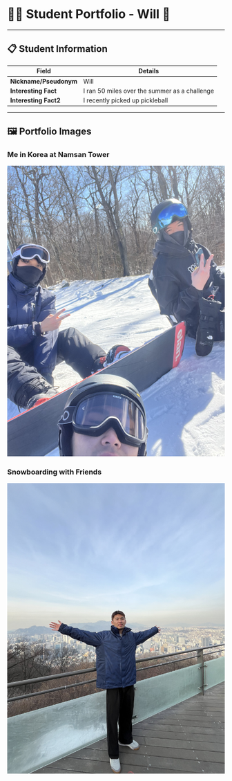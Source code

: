 # 👨‍🎓 Student Portfolio - Will 🚴

---

## 📋 Student Information

| **Field** | **Details** |
|-----------|-------------|
| **Nickname/Pseudonym** | Will |
| **Interesting Fact** | I ran 50 miles over the summer as a challenge|
| **Interesting Fact2** | I recently picked up pickleball |

---

## 🖼️ Portfolio Images

### Me in Korea at Namsan Tower
![Me at Namsan Tower](IMG_7448.jpg)
### Snowboarding with Friends
![Me and Friends on the Mountain](IMG_7920.jpg)


